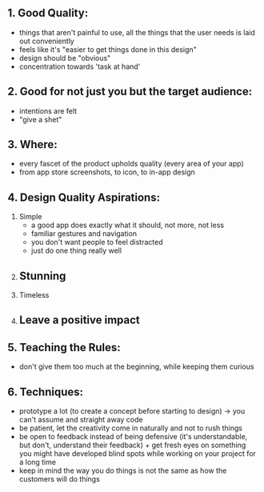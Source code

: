 
## 1. Good Quality:
- things that aren't painful to use, all the things that the user needs is laid out conveniently
- feels like it's "easier to get things done in this design"
- design should be "obvious"
- concentration towards 'task at hand'

## 2. Good for not just you but the target audience:
- intentions are felt 
- "give a shet"


## 3. Where:
-  every fascet of the product upholds quality (every area of your app)
- from app store screenshots, to icon, to in-app design

## 4. Design Quality Aspirations:
1. Simple
	- a good app does exactly what it should, not more, not less
	- familiar gestures and navigation
	- you don't want people to feel distracted
	- just do one thing really well
2. Stunning
	- 
3. Timeless
4. Leave a positive impact
	- 

## 5. Teaching the Rules:
- don't give them too much at the beginning, while keeping them curious

## 6. Techniques:
- prototype a lot (to create a concept before starting to design) -> you can't assume and straight away code
- be patient, let the creativity come in naturally and not to rush things
- be open to feedback instead of being defensive (it's understandable, but don't, understand their feedback) + get fresh eyes on something you might have developed blind spots while working on your project for a long time
- keep in mind the way you do things is not the same as how the customers will do things